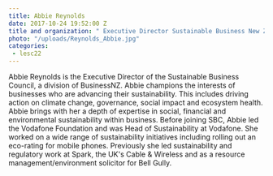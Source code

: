 ```yaml
---
title: Abbie Reynolds
date: 2017-10-24 19:52:00 Z
title and organization: " Executive Director Sustainable Business New Zealand "
photo: "/uploads/Reynolds_Abbie.jpg"
categories:
 - lesc22
---
```


Abbie Reynolds is the Executive Director of the Sustainable Business Council, a division of BusinessNZ. Abbie champions the interests of businesses who are advancing their sustainability. This includes driving action on climate change, governance, social impact and ecosystem health. Abbie brings with her a depth of expertise in social, financial and environmental sustainability within business. Before joining SBC, Abbie led the Vodafone Foundation and was Head of Sustainability at Vodafone. She worked on a wide range of sustainability initiatives including rolling out an eco-rating for mobile phones. Previously she led sustainability and regulatory work at Spark, the UK's Cable & Wireless and as a resource management/environment solicitor for Bell Gully.
